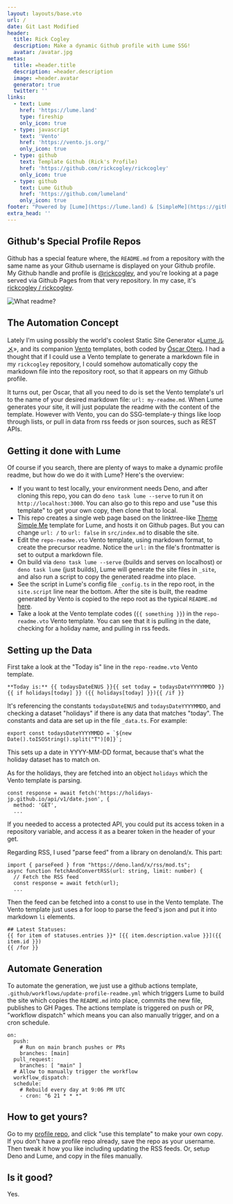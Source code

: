 ```yaml
---
layout: layouts/base.vto
url: /
date: Git Last Modified
header:
  title: Rick Cogley
  description: Make a dynamic Github profile with Lume SSG!
  avatar: /avatar.jpg
metas:
  title: =header.title
  description: =header.description
  image: =header.avatar
  generator: true
  twitter: ''
links:
  - text: Lume
    href: 'https://lume.land'
    type: fireship
    only_icon: true
  - type: javascript
    text: 'Vento'
    href: 'https://vento.js.org/'
    only_icon: true
  - type: github
    text: Template Github (Rick's Profile)
    href: 'https://github.com/rickcogley/rickcogley'
    only_icon: true
  - type: github
    text: Lume Github
    href: 'https://github.com/lumeland'
    only_icon: true
footer: "Powered by [Lume](https://lume.land) & [SimpleMe](https://github.com/lumeland/theme-simple-me) theme"
extra_head: ''
---
```


## Github's Special Profile Repos

Github has a special feature where, the `README.md` from a repository with the same name as your Github username is displayed on your Github profile. My Github handle and profile is [@rickcogley](https://github.com/rickcogley), and you're looking at a page served via Github Pages from that very repository. In my case, it's [rickcogley / rickcogley](https://github.com/rickcogley/rickcogley). 

![What readme?](/figure1.png)

## The Automation Concept

Lately I'm using possibly the world's coolest Static Site Generator «[Lume ルメ](https://lume.land/)», and its companion [Vento](https://vento.js.org/) templates, both coded by [Óscar Otero](https://oscarotero.com/). I had a thought that if I could use a Vento template to generate a markdown file in my `rickcogley` repository, I could somehow automatically copy the markdown file into the repository root, so that it appears on my Github profile. 

It turns out, per Oscar, that all you need to do is set the Vento template's url to the name of your desired markdown file: `url: my-readme.md`. When Lume generates your site, it will just populate the readme with the content of the template. However with Vento, you can do SSG-template-y things like loop through lists, or pull in data from rss feeds or json sources, such as REST APIs. 

## Getting it done with Lume

Of course if you search, there are plenty of ways to make a dynamic profile readme, but how do we do it with Lume? Here's the overview: 

* If you want to test locally, your environment needs Deno, and after cloning this repo, you can do `deno task lume --serve` to run it on `http://localhost:3000`. You can also go to this repo and use "use this template" to get your own copy, then clone that to local.
* This repo creates a single web page based on the linktree-like [Theme Simple Me](https://github.com/lumeland/theme-simple-me) template for Lume, and hosts it on Github pages. But you can change `url: /` to `url: false` in `src/index.md` to disable the site. 
* Edit the `repo-readme.vto` Vento template, using markdown format, to create the precursor readme. Notice the `url:` in the file's frontmatter is set to output a markdown file. 
* On build via `deno task lume --serve` (builds and serves on localhost) or `deno task lume` (just builds), Lume will generate the site files in `_site`, and also run a script to copy the generated readme into place. 
* See the script in Lume's config file `_config.ts` in the repo root, in the `site.script` line near the bottom. After the site is built, the readme generated by Vento is copied to the repo root as the typical `README.md` [here](https://github.com/RickCogley/rickcogley/blob/main/README.md). 
* Take a look at the Vento template codes (`{{ something }}`) in the `repo-readme.vto` Vento template. You can see that it is pulling in the date, checking for a holiday name, and pulling in rss feeds. 

## Setting up the Data

First take a look at the "Today is" line in the `repo-readme.vto` Vento template. 

```
**Today is:** {{ todaysDateENUS }}{{ set today = todaysDateYYYYMMDD }}{{ if holidays[today] }} ({{ holidays[today] }}){{ /if }}
```

It's referencing the constants `todaysDateENUS` and `todaysDateYYYYMMDD`, and checking a dataset "holidays" if there is any data that matches "today". The constants and data are set up in the file `_data.ts`. For example: 

```
export const todaysDateYYYYMMDD = `${new Date().toISOString().split("T")[0]}`;
```

This sets up a date in YYYY-MM-DD format, because that's what the holiday dataset has to match on. 

As for the holidays, they are fetched into an object `holidays` which the Vento template is parsing. 

```
const response = await fetch('https://holidays-jp.github.io/api/v1/date.json', {
  method: 'GET',
  ...
```

If you needed to access a protected API, you could put its access token in a repository variable, and access it as a bearer token in the header of your get.

Regarding RSS, I used "parse feed" from a library on denoland/x. This part:

```
import { parseFeed } from "https://deno.land/x/rss/mod.ts";
async function fetchAndConvertRSS(url: string, limit: number) {
  // Fetch the RSS feed
  const response = await fetch(url);
  ...
```

Then the feed can be fetched into a const to use in the Vento template. The Vento template just uses a for loop to parse the feed's json and put it into markdown `li` elements. 

```
## Latest Statuses:
{{ for item of statuses.entries }}* [{{ item.description.value }}]({{ item.id }})
{{ /for }}
```

## Automate Generation

To automate the generation, we just use a github actions template, `.github/workflows/update-profile-readme.yml` which triggers Lume to build the site which copies the `README.md` into place, commits the new file, publishes to GH Pages. The actions template is triggered on push or PR, "workflow dispatch" which means you can also manually trigger, and on a cron schedule. 

```
on:
  push:
    # Run on main branch pushes or PRs
    branches: [main]
  pull_request:
    branches: [ "main" ]
  # Allow to manually trigger the workflow
  workflow_dispatch:
  schedule:
    # Rebuild every day at 9:06 PM UTC
    - cron: "6 21 * * *"
```

## How to get yours?

Go to my [profile repo](https://github.com/rickcogley/rickcogley), and click "use this template" to make your own copy. If you don't have a profile repo already, save the repo as your username. Then tweak it how you like including updating the RSS feeds. Or, setup Deno and Lume, and copy in the files manually. 

## Is it good? 

Yes.